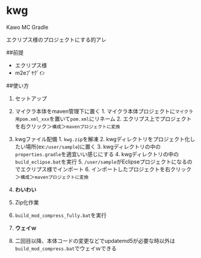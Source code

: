 kwg
===

Kawo MC Gradle

エクリプス様のプロジェクトにする的アレ

##前提
* エクリプス様
* m2eﾌﾟﾔｸﾞｲﾝ

##使い方
1. セットアップ
  1. マイクラ本体をmaven管理下に置く
    1. マイクラ本体プロジェクトに`マイクラ用pom.xml_xxx`を置いて`pom.xml`にリネーム
    2. エクリプス上でプロジェクトを右クリック＞`構成`＞`mavenプロジェクトに変換`
  2. kwgファイル配備
    1. `kwg.zip`を解凍
    2. kwgディレクトリをプロジェクト化したい場所(ex:`/user/sample`)に置く
    3. kwgディレクトリの中の`properties.gradle`を適宜いい感じにする
    4. kwgディレクトリの中の`build_eclipse.bat`を実行
    5. `/user/sample`がEclipseプロジェクトになるのでエクリプス様でインポート
    6. インポートしたプロジェクトを右クリック＞`構成`＞`mavenプロジェクトに変換`
  3. **わいわい**

2. Zip化作業
  1. `build_mod_compress_fully.bat`を実行
  2. **ウェイｗ**
  3. 二回目以降、本体コードの変更などでupdatemd5が必要な時以外は`build_mod_compress.bat`でウェイｗできる

##
